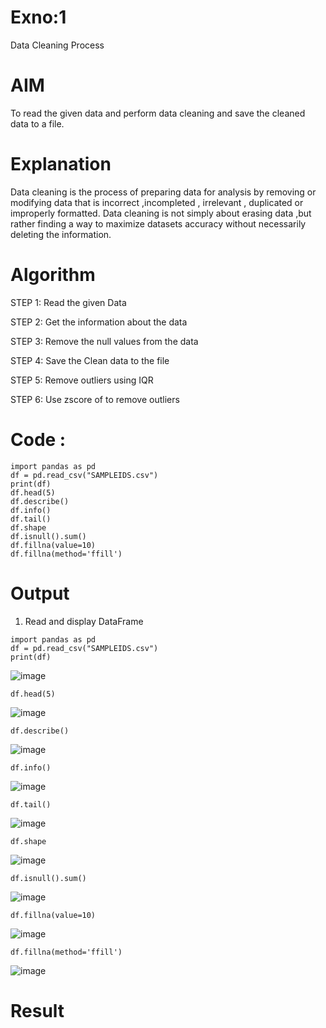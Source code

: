 # Exno:1
Data Cleaning Process

# AIM
To read the given data and perform data cleaning and save the cleaned data to a file.

# Explanation
Data cleaning is the process of preparing data for analysis by removing or modifying data that is incorrect ,incompleted , irrelevant , duplicated or improperly formatted. Data cleaning is not simply about erasing data ,but rather finding a way to maximize datasets accuracy without necessarily deleting the information.

# Algorithm
STEP 1: Read the given Data

STEP 2: Get the information about the data

STEP 3: Remove the null values from the data

STEP 4: Save the Clean data to the file

STEP 5: Remove outliers using IQR

STEP 6: Use zscore of to remove outliers

# Code :
```
import pandas as pd
df = pd.read_csv("SAMPLEIDS.csv")
print(df)
df.head(5)
df.describe()
df.info()
df.tail()
df.shape
df.isnull().sum()
df.fillna(value=10)
df.fillna(method='ffill')

```

# Output
1. Read and display DataFrame

```
import pandas as pd
df = pd.read_csv("SAMPLEIDS.csv")
print(df)
```
![image](https://github.com/Ashwinkumar-03/exno1/assets/118663725/98150305-89b4-4f9d-8f8d-e94269d8e8e4)

```
df.head(5)
```
![image](https://github.com/Ashwinkumar-03/exno1/assets/118663725/ad2e1d6f-280e-417a-9e48-4e6df855a350)

```
df.describe()
```
![image](https://github.com/Ashwinkumar-03/exno1/assets/118663725/b6663326-b20b-42f7-999b-db4438b79f41)

```
df.info()
```
![image](https://github.com/Ashwinkumar-03/exno1/assets/118663725/e2ed3581-ea89-4f9d-ad1b-229b5afd27ca)

```
df.tail()
```
![image](https://github.com/Ashwinkumar-03/exno1/assets/118663725/81a49209-a138-40a9-836e-f2571d6cf4b0)

```
df.shape
```
![image](https://github.com/Ashwinkumar-03/exno1/assets/118663725/1f64b9b6-76b2-4764-a3f4-e2182c1d2ffc)

```
df.isnull().sum()
```
![image](https://github.com/Ashwinkumar-03/exno1/assets/118663725/2040ff5d-0744-4661-b248-fe62e996c836)

```
df.fillna(value=10)  
```
 ![image](https://github.com/Ashwinkumar-03/exno1/assets/118663725/42f9b342-5b77-479c-97c8-25d0e2d0b162)

```
df.fillna(method='ffill')
```

![image](https://github.com/Ashwinkumar-03/exno1/assets/118663725/1ad10c50-0e75-4660-95bb-e2f9f5f67d80)



# Result
